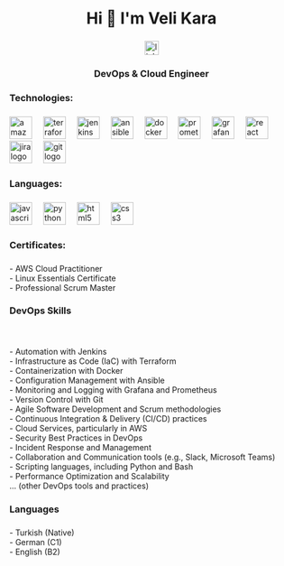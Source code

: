 <h1 align="center">Hi 👋 I'm Veli Kara</h1>

###

<div align="center">
  <a href="https://www.linkedin.com/in/veli-kara-4b4549294/" target="_blank">
    <img src="https://img.shields.io/static/v1?message=LinkedIn&logo=linkedin&label=&color=0077B5&logoColor=white&labelColor=&style=for-the-badge" height="25" alt="linkedin logo"  />
  </a>
</div>

###

<h3 align="center">DevOps & Cloud Engineer</h3>

###

<h3 align="left">Technologies:</h3>

###

<div align="left">
  <img src="https://skillicons.dev/icons?i=aws" height="40" alt="amazonwebservices logo"  />
  <img width="12" />
  <img src="https://cdn.jsdelivr.net/gh/devicons/devicon/icons/terraform/terraform-original.svg" height="40" alt="terraform logo"  />
  <img width="12" />
  <img src="https://skillicons.dev/icons?i=jenkins" height="40" alt="jenkins logo"  />
  <img width="12" />
  <img src="https://cdn.jsdelivr.net/gh/devicons/devicon/icons/ansible/ansible-original.svg" height="40" alt="ansible logo"  />
  <img width="12" />
  <img src="https://cdn.jsdelivr.net/gh/devicons/devicon/icons/docker/docker-original.svg" height="40" alt="docker logo"  />
  <img width="12" />
  <img src="https://cdn.jsdelivr.net/gh/devicons/devicon/icons/prometheus/prometheus-original.svg" height="40" alt="prometheus logo"  />
  <img width="12" />
  <img src="https://cdn.jsdelivr.net/gh/devicons/devicon/icons/grafana/grafana-original.svg" height="40" alt="grafana logo"  />
  <img width="12" />
  <img src="https://cdn.jsdelivr.net/gh/devicons/devicon/icons/react/react-original.svg" height="40" alt="react logo"  />
  <img width="12" />
  <img src="https://cdn.jsdelivr.net/gh/devicons/devicon/icons/jira/jira-original.svg" height="40" alt="jira logo"  />
  <img width="12" />
  <img src="https://cdn.jsdelivr.net/gh/devicons/devicon/icons/git/git-original.svg" height="40" alt="git logo"  />
</div>

###

<h3 align="left">Languages:</h3>

###

<div align="left">
  <img src="https://cdn.jsdelivr.net/gh/devicons/devicon/icons/javascript/javascript-original.svg" height="40" alt="javascript logo"  />
  <img width="12" />
  <img src="https://cdn.jsdelivr.net/gh/devicons/devicon/icons/python/python-original.svg" height="40" alt="python logo"  />
  <img width="12" />
  <img src="https://cdn.jsdelivr.net/gh/devicons/devicon/icons/html5/html5-original.svg" height="40" alt="html5 logo"  />
  <img width="12" />
  <img src="https://cdn.jsdelivr.net/gh/devicons/devicon/icons/css3/css3-original.svg" height="40" alt="css3 logo"  />
</div>

###

<h3 align="left">Certificates:</h3>

###

<p align="left">- AWS Cloud Practitioner<br>- Linux Essentials Certificate<br>- Professional Scrum Master</p>

###

<h3 align="left">DevOps Skills</h3>

###

<br clear="both">

<p align="left">- Automation with Jenkins<br>- Infrastructure as Code (IaC) with Terraform<br>- Containerization with Docker<br>- Configuration Management with Ansible<br>- Monitoring and Logging with Grafana and Prometheus<br>- Version Control with Git<br>- Agile Software Development and Scrum methodologies<br>- Continuous Integration & Delivery (CI/CD) practices<br>- Cloud Services, particularly in AWS<br>- Security Best Practices in DevOps<br>- Incident Response and Management<br>- Collaboration and Communication tools (e.g., Slack, Microsoft Teams)<br>- Scripting languages, including Python and Bash<br>- Performance Optimization and Scalability<br>... (other DevOps tools and practices)</p>

###

<h3 align="left">Languages</h3>

###

<p align="left">- Turkish (Native)<br>- German (C1)<br>- English (B2)</p>

###
